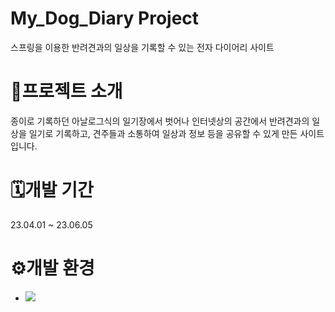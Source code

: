 # My_Dog_Diary Project 
스프링을 이용한 반려견과의 일상을 기록할 수 있는 전자 다이어리 사이트
# 🐶프로젝트 소개
종이로 기록하던 아날로그식의 일기장에서 벗어나 인터넷상의 공간에서 반려견과의 일상을 일기로 기록하고, 견주들과 소통하여 일상과 정보 등을 공유할 수 있게 만든 사이트입니다.
# 🗓개발 기간
23.04.01 ~ 23.06.05
# ⚙개발 환경
- <img src="https://img.shields.io/badge/windows 10-0078D6?style=flat&logo=Java&logoColor=white"/>


